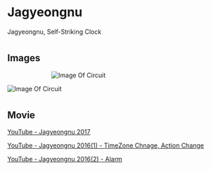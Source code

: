 # Jagyeongnu
Jagyeongnu, Self-Striking Clock

#
## Images
<img width="100">![Image Of Circuit](https://postfiles.pstatic.net/MjAxNzExMTJfMTg3/MDAxNTEwNDQ5NTI1MjIx.vjqstzM8ZCqqcBCxSh87sXQs0j0lxcl-YR2X7_oBODMg.2_yWcPjgRo-ALZYmeWtoIyv-x5ZEpITH2jnPv3DWT3Ag.JPEG.pcmola/output_812565572.jpg?type=w773)</img>

![Image Of Circuit](https://postfiles.pstatic.net/MjAxNzExMTNfMjcy/MDAxNTEwNTA0MTE4NTQ2.DKTvemHf4MIfvsfPQsJS_3-Lm8m_LKS7cHh2r264z9Ug.09SXOhKmQWZpYf_YWDWQZS5TNcl6IgHIQBkKOcIFSoEg.JPEG.pcmola/output_1351634313.jpg?type=w773)

#
## Movie
[YouTube - Jagyeongnu 2017](https://youtu.be/BoXMbwAWeeA)

[YouTube - Jagyeongnu 2016(1) - TimeZone Chnage, Action Change](https://youtu.be/yVyGw9mPAY8)

[YouTube - Jagyeongnu 2016(2) - Alarm](https://youtu.be/W1wqKKHjGeI)
